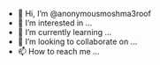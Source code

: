 - 👋 Hi, I’m @anonymousmoshma3roof
- 👀 I’m interested in ...
- 🌱 I’m currently learning ...
- 💞️ I’m looking to collaborate on ...
- 📫 How to reach me ...

<!---
anonymousmoshma3roof/anonymousmoshma3roof is a ✨ special ✨ repository because its `README.md` (this file) appears on your GitHub profile.
You can click the Preview link to take a look at your changes.
--->
